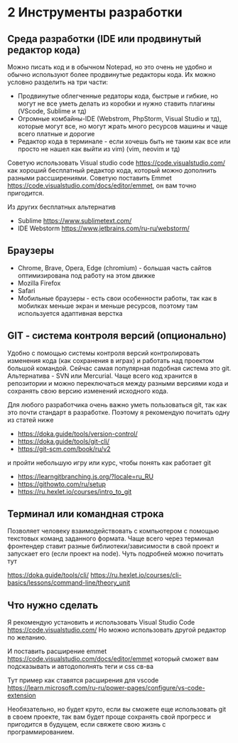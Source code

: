 # 2 Инструменты разработки

## Среда разработки (IDE или продвинутый редактор кода)

Можно писать код и в обычном Notepad, но это очень не удобно и обычно используют более продвинутые редакторы кода. 
Их можно условно разделить на три части:
- Продвинутые облегченные редаторы кода, быстрые и гибкие, но могут не все уметь делать из коробки и нужно ставить плагины (VScode, Sublime и тд)
- Огромные комбайны-IDE (Webstrom, PhpStorm, Visual Studio и тд), которые могут все, но могут жрать много ресурсов машины и чаще всего платные и дорогие
- Редактор кода в терминале - если хочешь быть не таким как все или просто не нашел как выйти из vim) (vim, neovim и тд)

Советую использовать Visual studio code https://code.visualstudio.com/ как хороший бесплатный редактор кода, который можно дополнить разными рассширениями.
Советую поставить Emmet https://code.visualstudio.com/docs/editor/emmet, он вам точно пригодится.

Из других бесплатных альтернатив
- Sublime https://www.sublimetext.com/
- IDE Webstorm https://www.jetbrains.com/ru-ru/webstorm/ 

## Браузеры 
- Chrome,  Brave, Opera, Edge (chromium) - большая часть сайтов оптимизирована под работу на этом движке
- Mozilla Firefox
- Safari
- Мобильные браузеры - есть свои особенности работы, так как в мобилках меньше экран и меньше ресурсов, поэтому там используется адаптивная верстка

## GIT - система контроля версий (опционально)
Удобно с помощью системы контроля версий контролировать изменения кода (как сохранения в играх) и работать над проектом большой командой. Сейчас самая популярная подобная система это git. Альтернатива - SVN или Mercurial.
Чаще всего код хранится в репозитории и можно переключаться между разными версиями кода и сохранять свою версию изменений исходного кода.

Для любого разработчика очень важно уметь пользоваться git, так как это почти стандарт в разработке. Поэтому я рекомендую почитать одну из статей ниже 

- https://doka.guide/tools/version-control/
- https://doka.guide/tools/git-cli/
- https://git-scm.com/book/ru/v2

и пройти небольшую игру или курс, чтобы понять как работает git
- https://learngitbranching.js.org/?locale=ru_RU
- https://githowto.com/ru/setup
- https://ru.hexlet.io/courses/intro_to_git

## Терминал или командная строка
Позволяет человеку взаимодействовать с компьютером с помощью текстовых команд заданного формата.
Чаще всего через терминал фронтендер ставит разные библиотеки/зависимости в свой проект и запускает его (если проект на node).
Чуть подробней можно почитать тут

https://doka.guide/tools/cli/
https://ru.hexlet.io/courses/cli-basics/lessons/command-line/theory_unit

##  Что нужно сделать

Я рекомендую установить и использовать Visual Studio Code https://code.visualstudio.com/
Но можно использовать другой редактор по желанию.

И поставить расширение emmet https://code.visualstudio.com/docs/editor/emmet
который сможет вам подсказывать и автодополнять теги и css св-ва

Тут пример как ставятся расширения для vscode
https://learn.microsoft.com/ru-ru/power-pages/configure/vs-code-extension

Необязательно, но будет круто, если вы сможете еще использовать git в своем проекте, так вам будет проще сохранять свой прогресс и пригодится в будущем, если свяжете свою жизнь с программированием.